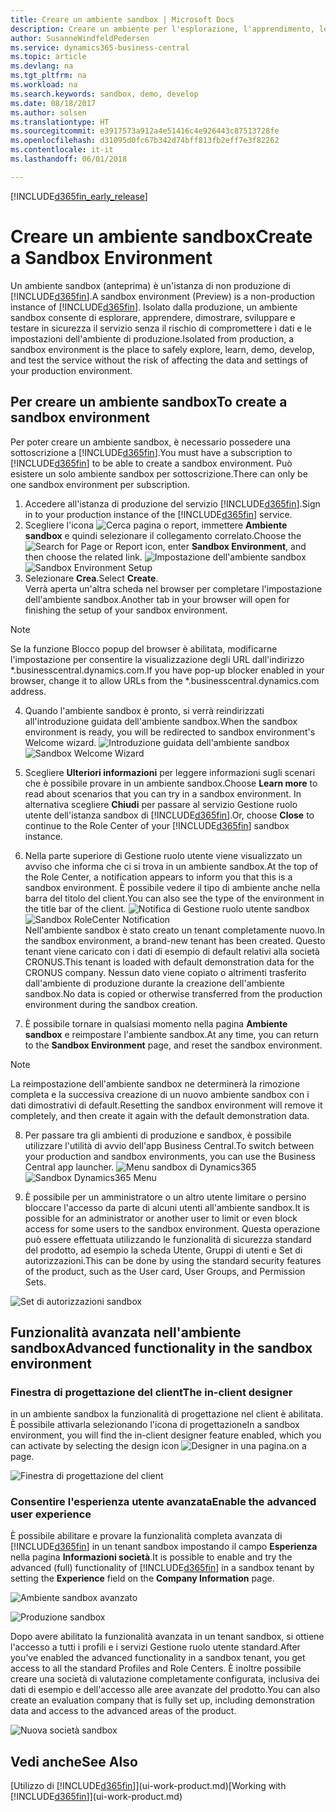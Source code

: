```yaml
---
title: Creare un ambiente sandbox | Microsoft Docs
description: Creare un ambiente per l'esplorazione, l'apprendimento, le dimostrazioni, lo sviluppo e i test.
author: SusanneWindfeldPedersen
ms.service: dynamics365-business-central
ms.topic: article
ms.devlang: na
ms.tgt_pltfrm: na
ms.workload: na
ms.search.keywords: sandbox, demo, develop
ms.date: 08/18/2017
ms.author: solsen
ms.translationtype: HT
ms.sourcegitcommit: e3917573a912a4e51416c4e926443c87513728fe
ms.openlocfilehash: d31095d0fc67b342d74bff813fb2eff7e3f82262
ms.contentlocale: it-it
ms.lasthandoff: 06/01/2018

---
```

[!INCLUDE[d365fin_early_release](includes/d365fin_early_release.md.md)]

# <a name="create-a-sandbox-environment"></a><span data-ttu-id="08c54-103">Creare un ambiente sandbox</span><span class="sxs-lookup"><span data-stu-id="08c54-103">Create a Sandbox Environment</span></span>
<span data-ttu-id="08c54-104">Un ambiente sandbox (anteprima) è un'istanza di non produzione di [!INCLUDE[d365fin](includes/d365fin_md.md)].</span><span class="sxs-lookup"><span data-stu-id="08c54-104">A sandbox environment (Preview) is a non-production instance of [!INCLUDE[d365fin](includes/d365fin_md.md)].</span></span> <span data-ttu-id="08c54-105">Isolato dalla produzione, un ambiente sandbox consente di esplorare, apprendere, dimostrare, sviluppare e testare in sicurezza il servizio senza il rischio di compromettere i dati e le impostazioni dell'ambiente di produzione.</span><span class="sxs-lookup"><span data-stu-id="08c54-105">Isolated from production, a sandbox environment is the place to safely explore, learn, demo, develop, and test the service without the risk of affecting the data and settings of your production environment.</span></span>

## <a name="to-create-a-sandbox-environment"></a><span data-ttu-id="08c54-106">Per creare un ambiente sandbox</span><span class="sxs-lookup"><span data-stu-id="08c54-106">To create a sandbox environment</span></span>
<span data-ttu-id="08c54-107">Per poter creare un ambiente sandbox, è necessario possedere una sottoscrizione a [!INCLUDE[d365fin](includes/d365fin_md.md)].</span><span class="sxs-lookup"><span data-stu-id="08c54-107">You must have a subscription to [!INCLUDE[d365fin](includes/d365fin_md.md)] to be able to create a sandbox environment.</span></span> <span data-ttu-id="08c54-108">Può esistere un solo ambiente sandbox per sottoscrizione.</span><span class="sxs-lookup"><span data-stu-id="08c54-108">There can only be one sandbox environment per subscription.</span></span>

1. <span data-ttu-id="08c54-109">Accedere all'istanza di produzione del servizio [!INCLUDE[d365fin](includes/d365fin_md.md)].</span><span class="sxs-lookup"><span data-stu-id="08c54-109">Sign in to your production instance of the [!INCLUDE[d365fin](includes/d365fin_md.md)] service.</span></span>
2. <span data-ttu-id="08c54-110">Scegliere l'icona ![Cerca pagina o report](media/ui-search/search_small.png "icona Cerca pagina o report"), immettere **Ambiente sandbox** e quindi selezionare il collegamento correlato.</span><span class="sxs-lookup"><span data-stu-id="08c54-110">Choose the ![Search for Page or Report](media/ui-search/search_small.png "Search for Page or Report icon") icon, enter **Sandbox Environment**, and then choose the related link.</span></span>
<span data-ttu-id="08c54-111">![Impostazione dell'ambiente sandbox](./media/across-sandbox/sandbox-environment-setup.png)</span><span class="sxs-lookup"><span data-stu-id="08c54-111">![Sandbox Environment Setup](./media/across-sandbox/sandbox-environment-setup.png)</span></span>
3. <span data-ttu-id="08c54-112">Selezionare **Crea**.</span><span class="sxs-lookup"><span data-stu-id="08c54-112">Select **Create**.</span></span>  
  <span data-ttu-id="08c54-113">Verrà aperta un'altra scheda nel browser per completare l'impostazione dell'ambiente sandbox.</span><span class="sxs-lookup"><span data-stu-id="08c54-113">Another tab in your browser will open for finishing the setup of your sandbox environment.</span></span>
> [!NOTE]  
>  <span data-ttu-id="08c54-114">Se la funzione Blocco popup del browser è abilitata, modificarne l'impostazione per consentire la visualizzazione degli URL dall'indirizzo \*.businesscentral.dynamics.com.</span><span class="sxs-lookup"><span data-stu-id="08c54-114">If you have pop-up blocker enabled in your browser, change it to allow URLs from the \*.businesscentral.dynamics.com address.</span></span>   

4. <span data-ttu-id="08c54-115">Quando l'ambiente sandbox è pronto, si verrà reindirizzati all'introduzione guidata dell'ambiente sandbox.</span><span class="sxs-lookup"><span data-stu-id="08c54-115">When the sandbox environment is ready, you will be redirected to sandbox environment's Welcome wizard.</span></span>
<span data-ttu-id="08c54-116">![Introduzione guidata dell'ambiente sandbox](./media/across-sandbox/sandbox-wizard.png)</span><span class="sxs-lookup"><span data-stu-id="08c54-116">![Sandbox Welcome Wizard](./media/across-sandbox/sandbox-wizard.png)</span></span>

5. <span data-ttu-id="08c54-117">Scegliere **Ulteriori informazioni** per leggere informazioni sugli scenari che è possibile provare in un ambiente sandbox.</span><span class="sxs-lookup"><span data-stu-id="08c54-117">Choose **Learn more** to read about scenarios that you can try in a sandbox environment.</span></span> <span data-ttu-id="08c54-118">In alternativa scegliere **Chiudi** per passare al servizio Gestione ruolo utente dell'istanza sandbox di [!INCLUDE[d365fin](includes/d365fin_md.md)].</span><span class="sxs-lookup"><span data-stu-id="08c54-118">Or, choose **Close** to continue to the Role Center of your [!INCLUDE[d365fin](includes/d365fin_md.md)] sandbox instance.</span></span>
6. <span data-ttu-id="08c54-119">Nella parte superiore di Gestione ruolo utente viene visualizzato un avviso che informa che ci si trova in un ambiente sandbox.</span><span class="sxs-lookup"><span data-stu-id="08c54-119">At the top of the Role Center, a notification appears to inform you that this is a sandbox environment.</span></span> <span data-ttu-id="08c54-120">È possibile vedere il tipo di ambiente anche nella barra del titolo del client.</span><span class="sxs-lookup"><span data-stu-id="08c54-120">You can also see the type of the environment in the title bar of the client.</span></span>
<span data-ttu-id="08c54-121">![Notifica di Gestione ruolo utente sandbox](./media/across-sandbox/sandbox-rolecenter-notification.png)</span><span class="sxs-lookup"><span data-stu-id="08c54-121">![Sandbox RoleCenter Notification](./media/across-sandbox/sandbox-rolecenter-notification.png)</span></span>  
<span data-ttu-id="08c54-122">Nell'ambiente sandbox è stato creato un tenant completamente nuovo.</span><span class="sxs-lookup"><span data-stu-id="08c54-122">In the sandbox environment, a brand-new tenant has been created.</span></span> <span data-ttu-id="08c54-123">Questo tenant viene caricato con i dati di esempio di default relativi alla società CRONUS.</span><span class="sxs-lookup"><span data-stu-id="08c54-123">This tenant is loaded with default demonstration data for the CRONUS company.</span></span> <span data-ttu-id="08c54-124">Nessun dato viene copiato o altrimenti trasferito dall'ambiente di produzione durante la creazione dell'ambiente sandbox.</span><span class="sxs-lookup"><span data-stu-id="08c54-124">No data is copied or otherwise transferred from the production environment during the sandbox creation.</span></span>
7.  <span data-ttu-id="08c54-125">È possibile tornare in qualsiasi momento nella pagina **Ambiente sandbox** e reimpostare l'ambiente sandbox.</span><span class="sxs-lookup"><span data-stu-id="08c54-125">At any time, you can return to the **Sandbox Environment** page, and reset the sandbox environment.</span></span>
> [!NOTE]  
>  <span data-ttu-id="08c54-126">La reimpostazione dell'ambiente sandbox ne determinerà la rimozione completa e la successiva creazione di un nuovo ambiente sandbox con i dati dimostrativi di default.</span><span class="sxs-lookup"><span data-stu-id="08c54-126">Resetting the sandbox environment will remove it completely, and then create it again with the default demonstration data.</span></span>  

8.  <span data-ttu-id="08c54-127">Per passare tra gli ambienti di produzione e sandbox, è possibile utilizzare l'utilità di avvio dell'app Business Central.</span><span class="sxs-lookup"><span data-stu-id="08c54-127">To switch between your production and sandbox environments, you can use the Business Central app launcher.</span></span>
<span data-ttu-id="08c54-128">![Menu sandbox di Dynamics365](./media/across-sandbox/sandbox-dynamics365-menu.png)</span><span class="sxs-lookup"><span data-stu-id="08c54-128">![Sandbox Dynamics365 Menu](./media/across-sandbox/sandbox-dynamics365-menu.png)</span></span>

9.  <span data-ttu-id="08c54-129">È possibile per un amministratore o un altro utente limitare o persino bloccare l'accesso da parte di alcuni utenti all'ambiente sandbox.</span><span class="sxs-lookup"><span data-stu-id="08c54-129">It is possible for an administrator or another user to limit or even block access for some users to the sandbox environment.</span></span> <span data-ttu-id="08c54-130">Questa operazione può essere effettuata utilizzando le funzionalità di sicurezza standard del prodotto, ad esempio la scheda Utente, Gruppi di utenti e Set di autorizzazioni.</span><span class="sxs-lookup"><span data-stu-id="08c54-130">This can be done by using the standard security features of the product, such as the User card, User Groups, and Permission Sets.</span></span>

![Set di autorizzazioni sandbox](./media/across-sandbox/sandbox-permission-sets.png)

## <a name="advanced-functionality-in-the-sandbox-environment"></a><span data-ttu-id="08c54-132">Funzionalità avanzata nell'ambiente sandbox</span><span class="sxs-lookup"><span data-stu-id="08c54-132">Advanced functionality in the sandbox environment</span></span>
### <a name="the-in-client-designer"></a><span data-ttu-id="08c54-133">Finestra di progettazione del client</span><span class="sxs-lookup"><span data-stu-id="08c54-133">The in-client designer</span></span>
<span data-ttu-id="08c54-134">in un ambiente sandbox la funzionalità di progettazione nel client è abilitata. È possibile attivarla selezionando l'icona di progettazione</span><span class="sxs-lookup"><span data-stu-id="08c54-134">In a sandbox environment, you will find the in-client designer feature enabled, which you can activate by selecting the design icon</span></span> ![Designer](./media/across-sandbox/sandbox-inclient-design-icon.png) <span data-ttu-id="08c54-136">in una pagina.</span><span class="sxs-lookup"><span data-stu-id="08c54-136">on a page.</span></span>

![Finestra di progettazione del client](./media/across-sandbox/sandbox-inclient-designer.png)

### <a name="enable-the-advanced-user-experience"></a><span data-ttu-id="08c54-138">Consentire l'esperienza utente avanzata</span><span class="sxs-lookup"><span data-stu-id="08c54-138">Enable the advanced user experience</span></span>
<span data-ttu-id="08c54-139">È possibile abilitare e provare la funzionalità completa avanzata di [!INCLUDE[d365fin](includes/d365fin_md.md)] in un tenant sandbox impostando il campo **Esperienza** nella pagina **Informazioni società**.</span><span class="sxs-lookup"><span data-stu-id="08c54-139">It is possible to enable and try the advanced (full) functionality of [!INCLUDE[d365fin](includes/d365fin_md.md)] in a sandbox tenant by setting the **Experience** field on the **Company Information** page.</span></span>

![Ambiente sandbox avanzato](./media/across-sandbox/sandbox-advanced.png)

![Produzione sandbox](./media/across-sandbox/sandbox-production.png)

<span data-ttu-id="08c54-142">Dopo avere abilitato la funzionalità avanzata in un tenant sandbox, si ottiene l'accesso a tutti i profili e i servizi Gestione ruolo utente standard.</span><span class="sxs-lookup"><span data-stu-id="08c54-142">After you’ve enabled the advanced functionality in a sandbox tenant, you get access to all the standard Profiles and Role Centers.</span></span> <span data-ttu-id="08c54-143">È inoltre possibile creare una società di valutazione completamente configurata, inclusiva dei dati di esempio e dell'accesso alle aree avanzate del prodotto.</span><span class="sxs-lookup"><span data-stu-id="08c54-143">You can also create an evaluation company that is fully set up, including demonstration data and access to the advanced areas of the product.</span></span>

![Nuova società sandbox](./media/across-sandbox/sandbox-newcompany.png)


## <a name="see-also"></a><span data-ttu-id="08c54-145">Vedi anche</span><span class="sxs-lookup"><span data-stu-id="08c54-145">See Also</span></span>
<span data-ttu-id="08c54-146">[Utilizzo di [!INCLUDE[d365fin](includes/d365fin_md.md)]](ui-work-product.md)</span><span class="sxs-lookup"><span data-stu-id="08c54-146">[Working with [!INCLUDE[d365fin](includes/d365fin_md.md)]](ui-work-product.md)</span></span>  

